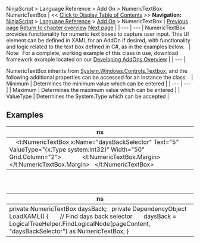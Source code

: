 ﻿
NinjaScript > Language Reference > Add On > NumericTextBox
NumericTextBox
| << [Click to Display Table of Contents](numerictextbox.md) >> **Navigation:**     [NinjaScript](ninjascript.md) > [Language Reference](language_reference_wip.md) > [Add On](add_on.md) > NumericTextBox | [Previous page](ntwindow.md) [Return to chapter overview](add_on.md) [Next page](onwindowcreated.md) |
| --- | --- |
NumericTextBox provides functionality for numeric text boxes to capture user input. This UI element can be defined in XAML for an AddOn if desired, with functionality and logic related to the text box defined in C#, as in the examples below.
 
| Note:  For a complete, working example of this class in use, download framework example located on our [Developing AddOns Overview](developing_add_ons.md) |
| --- |

NumericTextBox inherits from [System.Windows.Controls.Textbox](https://msdn.microsoft.com/en-us/library/system.windows.controls.textbox(v=vs.110).aspx), and the following additional properties can be accessed for an instance the class:
 
| Minimum | Determines the minimum value which can be entered |
| --- | --- |
| Maximum | Determines the maximum value which can be entered |
| ValueType | Determines the System.Type which can be accepted |

## 
## 
## Examples
| ns |
| --- |
| <!-- Create a grid in which to place the NumericTextBox --> <Grid>    <!-- Define a NumericTextBox -->    <t:NumericTextBox x:Name="daysBackSelector" Text="5" ValueType="{x:Type system:Int32}" Width="50" Grid.Column="2">        <!-- Set the margins for the box -->        <t:NumericTextBox.Margin>            <Thickness Left="{StaticResource MarginButtonLeft}" Top="{StaticResource PaddingColumn}" Right="{StaticResource MarginBase}"/>        </t:NumericTextBox.Margin>    </t:NumericTextBox> </Grid> |

 
## 
| ns |
| --- |
| private NumericTextBox daysBack;   private DependencyObject LoadXAML() {        // Find days back selector        daysBack = LogicalTreeHelper.FindLogicalNode(pageContent, "daysBackSelector") as NumericTextBox; } |
